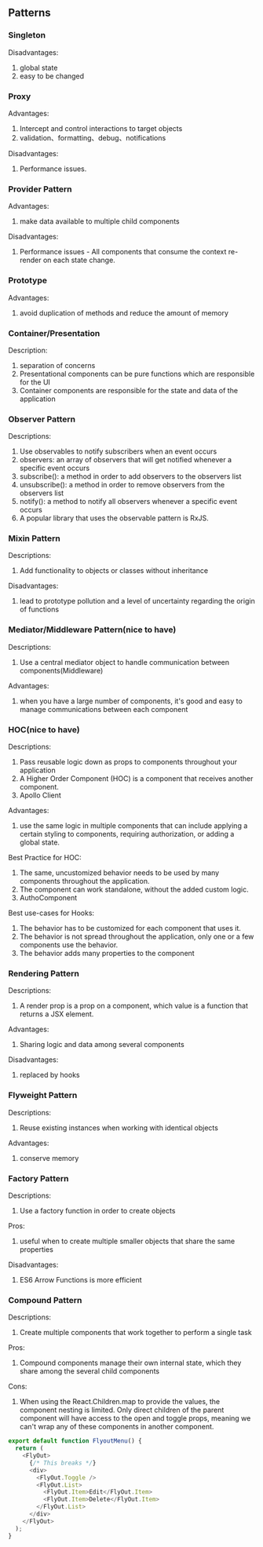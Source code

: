 

## Patterns

### Singleton

Disadvantages:
1. global state
2. easy to be changed

### Proxy 

Advantages:
1. Intercept and control interactions to target objects
2. validation、formatting、debug、notifications

Disadvantages:
1. Performance issues. 

### Provider Pattern

Advantages:
1. make data available to multiple child components


Disadvantages:
1. Performance issues - All components that consume the context re-render on each state change.

### Prototype

Advantages:
1. avoid duplication of methods and reduce the amount of memory

### Container/Presentation

Description:
1. separation of concerns
2. Presentational components can be pure functions which are responsible for the UI
3. Container components are responsible for the state and data of the application


### Observer Pattern

Descriptions:
1. Use observables to notify subscribers when an event occurs
2. observers: an array of observers that will get notified whenever a specific event occurs
3. subscribe(): a method in order to add observers to the observers list
4. unsubscribe(): a method in order to remove observers from the observers list
5. notify(): a method to notify all observers whenever a specific event occurs
6. A popular library that uses the observable pattern is RxJS.

### Mixin Pattern

Descriptions:
1. Add functionality to objects or classes without inheritance

Disadvantages:
1. lead to prototype pollution and a level of uncertainty regarding the origin of functions


### Mediator/Middleware Pattern(nice to have)

Descriptions:
1. Use a central mediator object to handle communication between components(Middleware)

Advantages:
1. when you have a large number of components, it's good and easy to manage communications between each component


### HOC(nice to have)

Descriptions:
1. Pass reusable logic down as props to components throughout your application
2. A Higher Order Component (HOC) is a component that receives another component.
3. Apollo Client  

Advantages:
1. use the same logic in multiple components that can include applying a certain styling to components, requiring authorization, or adding a global state.


Best Practice for HOC:
1. The same, uncustomized behavior needs to be used by many components throughout the application.
2. The component can work standalone, without the added custom logic.
3. AuthoComponent

Best use-cases for Hooks:
1. The behavior has to be customized for each component that uses it.
2. The behavior is not spread throughout the application, only one or a few components use the behavior.
3. The behavior adds many properties to the component


### Rendering Pattern

Descriptions:
1. A render prop is a prop on a component, which value is a function that returns a JSX element.

Advantages:
1. Sharing logic and data among several components

Disadvantages:
1. replaced by hooks

### Flyweight Pattern

Descriptions:
1. Reuse existing instances when working with identical objects

Advantages:
1. conserve memory


### Factory Pattern

Descriptions:
1. Use a factory function in order to create objects

Pros:
1. useful when to create multiple smaller objects that share the same properties

Disadvantages:
1. ES6 Arrow Functions is more efficient


### Compound Pattern

Descriptions:
1. Create multiple components that work together to perform a single task

Pros:
1. Compound components manage their own internal state, which they share among the several child components

Cons:
1. When using the React.Children.map to provide the values, the component nesting is limited. Only direct children of the parent component will have access to the open and toggle props, meaning we can't wrap any of these components in another component.

```javascript
export default function FlyoutMenu() {
  return (
    <FlyOut>
      {/* This breaks */}
      <div>
        <FlyOut.Toggle />
        <FlyOut.List>
          <FlyOut.Item>Edit</FlyOut.Item>
          <FlyOut.Item>Delete</FlyOut.Item>
        </FlyOut.List>
      </div>
    </FlyOut>
  );
}
```